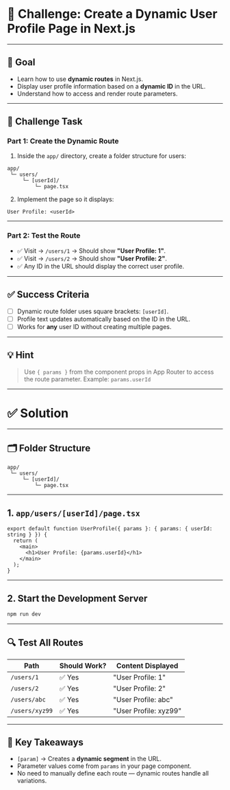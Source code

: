 # 🧪 Challenge: Create a Dynamic User Profile Page in Next.js

---

## 🎯 Goal

* Learn how to use **dynamic routes** in Next.js.
* Display user profile information based on a **dynamic ID** in the URL.
* Understand how to access and render route parameters.

---

## 📌 Challenge Task

### **Part 1: Create the Dynamic Route**

1. Inside the `app/` directory, create a folder structure for users:

```
app/
 └─ users/
     └─ [userId]/
         └─ page.tsx
```

2. Implement the page so it displays:

```
User Profile: <userId>
```

---

### **Part 2: Test the Route**

* ✅ Visit → `/users/1` → Should show **"User Profile: 1"**.
* ✅ Visit → `/users/2` → Should show **"User Profile: 2"**.
* ✅ Any ID in the URL should display the correct user profile.

---

## ✅ Success Criteria

* [ ] Dynamic route folder uses square brackets: `[userId]`.
* [ ] Profile text updates automatically based on the ID in the URL.
* [ ] Works for **any** user ID without creating multiple pages.

---

## 💡 Hint

> Use `{ params }` from the component props in App Router to access the route parameter.
> Example: `params.userId`

---

# ✅ Solution

---

## 🗂️ Folder Structure

```
app/
 └─ users/
     └─ [userId]/
         └─ page.tsx
```

---

## 1. `app/users/[userId]/page.tsx`

```tsx
export default function UserProfile({ params }: { params: { userId: string } }) {
  return (
    <main>
      <h1>User Profile: {params.userId}</h1>
    </main>
  );
}
```

---

## 2. Start the Development Server

```bash
npm run dev
```

---

## 🔍 Test All Routes

| Path           | Should Work? | Content Displayed     |
| -------------- | ------------ | --------------------- |
| `/users/1`     | ✅ Yes        | "User Profile: 1"     |
| `/users/2`     | ✅ Yes        | "User Profile: 2"     |
| `/users/abc`   | ✅ Yes        | "User Profile: abc"   |
| `/users/xyz99` | ✅ Yes        | "User Profile: xyz99" |

---

## 🧠 Key Takeaways

* `[param]` → Creates a **dynamic segment** in the URL.
* Parameter values come from `params` in your page component.
* No need to manually define each route — dynamic routes handle all variations.


